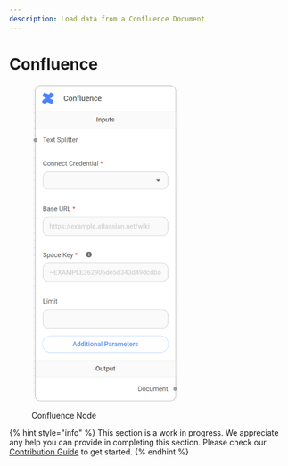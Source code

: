 ```yaml
---
description: Load data from a Confluence Document
---
```


# Confluence

<figure><img src="../../../.gitbook/assets/image--3---1---1---1---1---1---1---1---1---1---1---1-.png" alt="" width="263"><figcaption><p>Confluence Node</p></figcaption></figure>

{% hint style="info" %}
This section is a work in progress. We appreciate any help you can provide in completing this section. Please check our [Contribution Guide](../../../contributing/) to get started.
{% endhint %}
